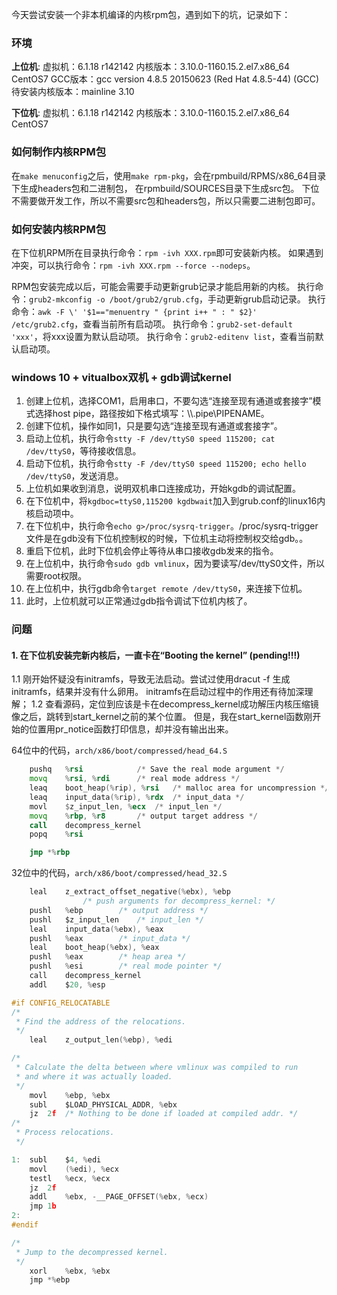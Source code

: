今天尝试安装一个非本机编译的内核rpm包，遇到如下的坑，记录如下：

### 环境
**上位机**: 
虚拟机：6.1.18 r142142
内核版本：3.10.0-1160.15.2.el7.x86_64 CentOS7
GCC版本：gcc version 4.8.5 20150623 (Red Hat 4.8.5-44) (GCC)
待安装内核版本：mainline 3.10

**下位机**:
虚拟机：6.1.18 r142142
内核版本：3.10.0-1160.15.2.el7.x86_64 CentOS7

### 如何制作内核RPM包
在`make menuconfig`之后，使用`make rpm-pkg`，会在rpmbuild/RPMS/x86_64目录下生成headers包和二进制包，
在rpmbuild/SOURCES目录下生成src包。
下位不需要做开发工作，所以不需要src包和headers包，所以只需要二进制包即可。

### 如何安装内核RPM包
在下位机RPM所在目录执行命令：`rpm -ivh XXX.rpm`即可安装新内核。
如果遇到冲突，可以执行命令：`rpm -ivh XXX.rpm --force --nodeps`。

RPM包安装完成以后，可能会需要手动更新grub记录才能启用新的内核。
执行命令：`grub2-mkconfig -o /boot/grub2/grub.cfg`，手动更新grub启动记录。
执行命令：`awk -F \' '$1=="menuentry " {print i++ " : " $2}' /etc/grub2.cfg`，查看当前所有启动项。
执行命令：`grub2-set-default 'xxx'`，将xxx设置为默认启动项。
执行命令：`grub2-editenv list`，查看当前默认启动项。

### windows 10 + vitualbox双机 + gdb调试kernel
1. 创建上位机，选择COM1，启用串口，不要勾选“连接至现有通道或套接字”模式选择host pipe，路径按如下格式填写：\\\\.pipe\PIPENAME。
2. 创建下位机，操作如同1，只是要勾选“连接至现有通道或套接字”。
3. 启动上位机，执行命令`stty -F /dev/ttyS0 speed 115200; cat /dev/ttyS0`，等待接收信息。
4. 启动下位机，执行命令`stty -F /dev/ttyS0 speed 115200; echo hello /dev/ttyS0`，发送消息。
5. 上位机如果收到消息，说明双机串口连接成功，开始kgdb的调试配置。
6. 在下位机中，将`kgdboc=ttyS0,115200 kgdbwait`加入到grub.conf的linux16内核启动项中。
7. 在下位机中，执行命令`echo g>/proc/sysrq-trigger`。/proc/sysrq-trigger文件是在gdb没有下位机控制权的时候，下位机主动将控制权交给gdb。。
8. 重启下位机，此时下位机会停止等待从串口接收gdb发来的指令。
9. 在上位机中，执行命令`sudo gdb vmlinux`，因为要读写/dev/ttyS0文件，所以需要root权限。
10. 在上位机中，执行gdb命令`target remote /dev/ttyS0`，来连接下位机。
11. 此时，上位机就可以正常通过gdb指令调试下位机内核了。

### 问题
#### 1. 在下位机安装完新内核后，一直卡在“Booting the kernel” (pending!!!)
1.1 刚开始怀疑没有initramfs，导致无法启动。尝试过使用dracut -f 生成initramfs，结果并没有什么卵用。
initramfs在启动过程中的作用还有待加深理解；
1.2 查看源码，定位到应该是卡在decompress_kernel成功解压内核压缩镜像之后，跳转到start_kernel之前的某个位置。
但是，我在start_kernel函数刚开始的位置用pr_notice函数打印信息，却并没有输出出来。

64位中的代码，`arch/x86/boot/compressed/head_64.S`
```asm
	pushq	%rsi			/* Save the real mode argument */
	movq	%rsi, %rdi		/* real mode address */
	leaq	boot_heap(%rip), %rsi	/* malloc area for uncompression */
	leaq	input_data(%rip), %rdx  /* input_data */
	movl	$z_input_len, %ecx	/* input_len */
	movq	%rbp, %r8		/* output target address */
	call	decompress_kernel
	popq	%rsi

	jmp	*%rbp

```

32位中的代码，`arch/x86/boot/compressed/head_32.S`
```c
	leal	z_extract_offset_negative(%ebx), %ebp
				/* push arguments for decompress_kernel: */
	pushl	%ebp		/* output address */
	pushl	$z_input_len	/* input_len */
	leal	input_data(%ebx), %eax
	pushl	%eax		/* input_data */
	leal	boot_heap(%ebx), %eax
	pushl	%eax		/* heap area */
	pushl	%esi		/* real mode pointer */
	call	decompress_kernel
	addl	$20, %esp

#if CONFIG_RELOCATABLE
/*
 * Find the address of the relocations.
 */
	leal	z_output_len(%ebp), %edi

/*
 * Calculate the delta between where vmlinux was compiled to run
 * and where it was actually loaded.
 */
	movl	%ebp, %ebx
	subl	$LOAD_PHYSICAL_ADDR, %ebx
	jz	2f	/* Nothing to be done if loaded at compiled addr. */
/*
 * Process relocations.
 */

1:	subl	$4, %edi
	movl	(%edi), %ecx
	testl	%ecx, %ecx
	jz	2f
	addl	%ebx, -__PAGE_OFFSET(%ebx, %ecx)
	jmp	1b
2:
#endif

/*
 * Jump to the decompressed kernel.
 */
	xorl	%ebx, %ebx
	jmp	*%ebp

```
